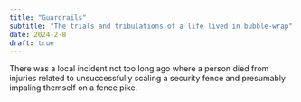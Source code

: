 ```yaml
---
title: "Guardrails"
subtitle: "The trials and tribulations of a life lived in bubble-wrap"
date: 2024-2-8
draft: true
---
```

There was a local incident not too long ago where a person died from injuries related to unsuccessfully scaling a security fence and presumably impaling themself on a fence pike. 
<!--stackedit_data:
eyJoaXN0b3J5IjpbNjQ3NTQ5ODgwXX0=
-->
